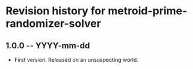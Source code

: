 # Revision history for metroid-prime-randomizer-solver

## 1.0.0 -- YYYY-mm-dd

* First version. Released on an unsuspecting world.
